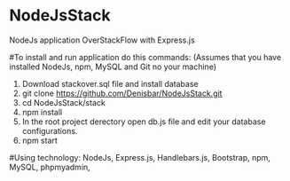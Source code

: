 # NodeJsStack
NodeJs application OverStackFlow with Express.js

#To install and run application do this commands:
(Assumes that you have installed NodeJs, npm, MySQL and Git no your machine)
1. Download stackover.sql file and install database
2. git clone https://github.com/Denisbar/NodeJsStack.git
3. cd NodeJsStack/stack
4. npm install
5. In the root project derectory open db.js file and edit your database configurations.
6. npm start

#Using technology:
NodeJs,
Express.js,
Handlebars.js,
Bootstrap,
npm,
MySQL,
phpmyadmin,
